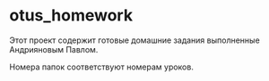 # otus_homework


Этот проект содержит готовые домашние задания выполненные Андрияновым Павлом.

Номера папок соответствуют номерам уроков.
